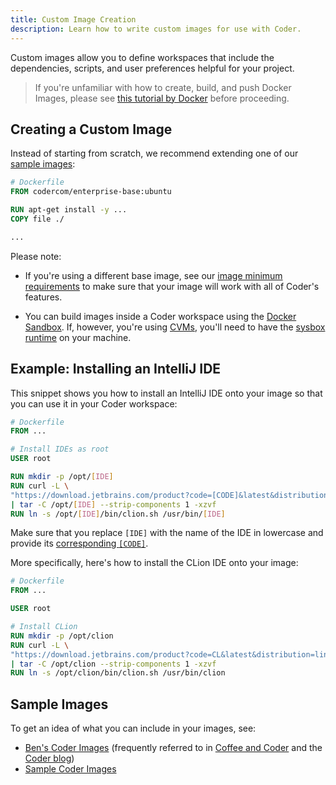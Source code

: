 ```yaml
---
title: Custom Image Creation 
description: Learn how to write custom images for use with Coder.
---
```


Custom images allow you to define workspaces that include the dependencies,
scripts, and user preferences helpful for your project.

> If you're unfamiliar with how to create, build, and push Docker Images, please
see [this tutorial by
Docker](http://blog.shippable.com/build-a-docker-image-and-push-it-to-docker-hub)
before proceeding.

## Creating a Custom Image

Instead of starting from scratch, we recommend extending one of our [sample
images](https://github.com/cdr/enterprise-images):

```Dockerfile
# Dockerfile
FROM codercom/enterprise-base:ubuntu

RUN apt-get install -y ...
COPY file ./

...
```

Please note:

- If you're using a different base image, see our [image minimum
  requirements](https://github.com/cdr/enterprise-images/#image-minimums) to
  make sure that your image will work with all of Coder's features.

- You can build images inside a Coder workspace using the [Docker
  Sandbox](https://github.com/bpmct/cdr-images/tree/master/docker-sandbox). If,
  however, you're using [CVMs](../admin/environment-management/cvms.md), you'll
  need to have the [sysbox runtime](https://github.com/nestybox/sysbox) on your
  machine.

## Example: Installing an IntelliJ IDE

This snippet shows you how to install an IntelliJ IDE onto your image so that
you can use it in your Coder workspace:

```Dockerfile
# Dockerfile
FROM ...

# Install IDEs as root
USER root

RUN mkdir -p /opt/[IDE]
RUN curl -L \
"https://download.jetbrains.com/product?code=[CODE]&latest&distribution=linux" \
| tar -C /opt/[IDE] --strip-components 1 -xzvf
RUN ln -s /opt/[IDE]/bin/clion.sh /usr/bin/[IDE]
```

Make sure that you replace `[IDE]` with the name of the IDE in lowercase and
provide its [corresponding
`[CODE]`](https://plugins.jetbrains.com/docs/marketplace/product-codes.html).

More specifically, here's how to install the CLion IDE onto your image:

```Dockerfile
# Dockerfile
FROM ...

USER root

# Install CLion
RUN mkdir -p /opt/clion
RUN curl -L \
"https://download.jetbrains.com/product?code=CL&latest&distribution=linux" \
| tar -C /opt/clion --strip-components 1 -xzvf
RUN ln -s /opt/clion/bin/clion.sh /usr/bin/clion
```

## Sample Images

To get an idea of what you can include in your images, see:

- [Ben's Coder Images](https://github.com/bpmct/cdr-images) (frequently referred
  to in [Coffee and Coder](https://community.coder.com/coffee-and-coder) and the
  [Coder blog](https://coder.com/blog))
- [Sample Coder Images](https://github.com/cdr/enterprise-images)
